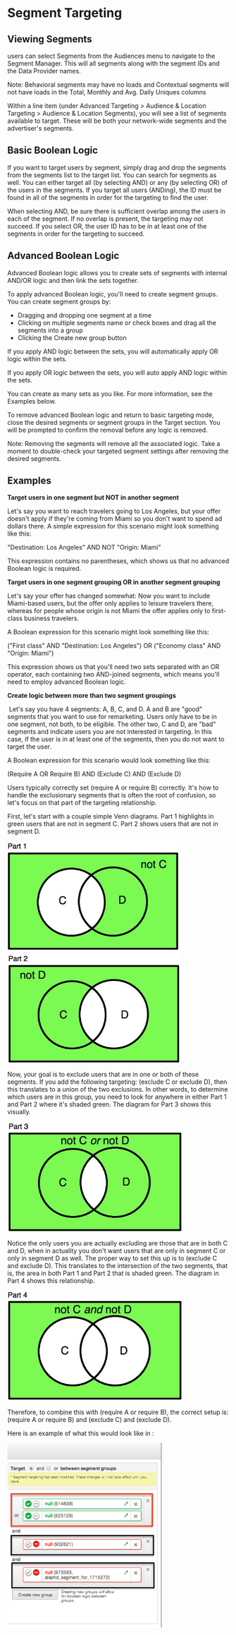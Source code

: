 # Segment Targeting

<div class="body">

<div class="section">

## Viewing Segments

<span class="ph"></span> users can select
<span class="ph uicontrol">Segments</span> from the
<span class="keyword wintitle">Audiences</span> menu to navigate to the 
Segment Manager. This will all segments along with the segment IDs and
the Data Provider names.

<div class="note">

<span class="notetitle">Note:</span> Behavioral segments may have no
loads and Contextual segments will not have loads in the Total, Monthly
and Avg. Daily Uniques columns

</div>

Within a line item (under Advanced Targeting \> Audience & Location
Targeting \> Audience & Location Segments), you will see a list of
segments available to target. These will be both your network-wide
segments and the advertiser's segments.

</div>

<div class="section">

## Basic Boolean Logic

If you want to target users by segment, simply drag and drop the
segments from the segments list to the target list. You can search for
segments as well. You can either target all (by selecting AND) or
<span class="ph uicontrol">any</span> (by selecting OR) of the users in
the segments. If you target all users (ANDing), the ID must be found in
all of the segments in order for the targeting to find the user.

When selecting AND, be sure there is sufficient overlap among the users
in each of the segment. If no overlap is present, the targeting may not
succeed. If you select <span class="ph uicontrol">OR</span>, the user ID
has to be in at least one of the segments in order for the targeting to
succeed.

</div>

<div class="section">

## Advanced Boolean Logic

Advanced Boolean logic allows you to create sets of segments with
internal AND/OR logic and then link the sets together.

To apply advanced Boolean logic, you'll need to create segment groups.
You can create segment groups by:

- Dragging and dropping one segment at a time
- Clicking on multiple segments name or check boxes and drag all the
  segments into a group
- Clicking the <span class="ph uicontrol">Create new group</span> button

If you apply AND logic between the sets, you will automatically apply OR
logic within the sets.

If you apply OR logic between the sets, you will auto apply AND logic
within the sets.

You can create as many sets as you like. For more information, see the
Examples below.

To remove advanced Boolean logic and return to basic targeting mode,
close the desired segments or segment groups in the
<span class="ph uicontrol">Target</span> section. You will be prompted
to confirm the removal before any logic is removed.

<div class="note">

<span class="notetitle">Note:</span> Removing the segments will remove
all the associated logic. Take a moment to double-check your targeted
segment settings after removing the desired segments.

</div>

</div>

<div class="section">

## Examples

**Target users in one segment but NOT in another segment**

Let's say you want to reach travelers going to Los Angeles, but your
offer doesn't apply if they're coming from Miami so you don't want to
spend ad dollars there. A simple expression for this scenario might look
something like this:

"Destination: Los Angeles" AND NOT "Origin: Miami"

This expression contains no parentheses, which shows us that no advanced
Boolean logic is required.

**Target users in one segment grouping OR in another segment grouping**

Let's say your offer has changed somewhat: Now you want to include
Miami-based users, but the offer only applies to leisure travelers
there, whereas for people whose origin is not Miami the offer applies
only to first-class business travelers.

A Boolean expression for this scenario might look something like this:

("First class" AND "Destination: Los Angeles") OR ("Economy class" AND
"Origin: Miami")

This expression shows us that you'll need two sets separated with an OR
operator, each containing two AND-joined segments, which means you'll
need to employ advanced Boolean logic.

**Create logic between more than two segment groupings**

 Let's say you have 4 segments: A, B, C, and D. A and B are "good"
segments that you want to use for remarketing. Users only have to be in
one segment, not both, to be eligible. The other two, C and D, are "bad"
segments and indicate users you are not interested in targeting. In this
case, if the user is in at least one of the segments, then you do not
want to target the user.

A Boolean expression for this scenario would look something like this:

(Require A OR Require B) AND (Exclude C) AND (Exclude D)

Users typically correctly set (require A or require B) correctly. It's
how to handle the exclusionary segments that is often the root of
confusion, so let's focus on that part of the targeting relationship.

First, let's start with a couple simple Venn diagrams. Part 1 highlights
in green users that are not in segment C. Part 2 shows users that are
not in segment D.  

<img src="images/data-providers/ST1.jpeg"
id="ID-0000136e__image-e654595d-af6c-4b15-8331-7df9846ba774"
class="image" height="250" /> <img src="images/data-providers/ST2.jpeg"
id="ID-0000136e__image-26716c44-d4ec-4102-8656-b70f3b613520"
class="image" height="250" />  

Now, your goal is to exclude users that are in one or both of these
segments. If you add the following targeting: (exclude C or exclude D),
then this translates to a union of the two exclusions. In other words,
to determine which users are in this group, you need to look for
anywhere in either Part 1 and Part 2 where it's shaded green. The
diagram for Part 3 shows this visually.

<img src="images/data-providers/ST3.jpeg" class="image" height="250" />

Notice the only users you are actually excluding are those that are in
both C and D, when in actuality you don't want users that are only in
segment C or only in segment D as well. The proper way to set this up is
to (exclude C and exclude D). This translates to the intersection of the
two segments, that is, the area in both Part 1 and Part 2 that is shaded
green. The diagram in Part 4 shows this relationship.  

<img src="images/data-providers/ST4.jpeg"
id="ID-0000136e__image-26133462-3203-4254-9cee-5834d9e769fd"
class="image" height="250" />

Therefore, to combine this with (require A or require B), the correct
setup is: (require A or require B) and (exclude C) and (exclude D).

Here is an example of what this would look like in
<span class="ph"></span>: 

<img src="images/data-providers/ST5.png"
id="ID-0000136e__image-a97d363e-e77b-4770-8913-42c8ad80dedc"
class="image" width="350" />

</div>

</div>
